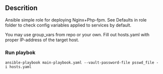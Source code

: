 ## Descrition

Ansible simple role for deploying Nginx+Php-fpm. 
See Defaults in role folder to check config variables applied to services by default.  

You may use group_vars from repo or your own.
Fill out hosts.yaml with proper IP-address of the target host.

### Run playbok

``````
ansible-playbook main-playbook.yaml --vault-password-file psswd_file -i hosts.yaml
``````
